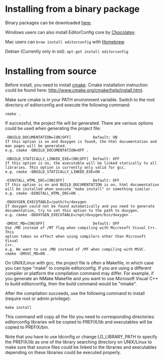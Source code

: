 Installing from a binary package
================================

Binary packages can be downloaded [here](http://sourceforge.net/projects/editorconfig/files/EditorConfig-C-Core/).

Windows users can also install EditorConfig core by [Chocolatey](http://chocolatey.org/packages/editorconfig.core).

Mac users can `brew install editorconfig` with [Homebrew](http://brew.sh).

Debian (Currently only in sid): `apt-get install editorconfig`

Installing from source
======================

Before install, you need to install [cmake][]. Cmake installation instruction
could be found here: <http://www.cmake.org/cmake/help/install.html>.

Make sure cmake is in your PATH environment variable. Switch to the root
directory of editorconfig and execute the following command:

    cmake .

If successful, the project file will be generated. There are various options
could be used when generating the project file:

    -DBUILD_DOCUMENTATION=[ON|OFF]          Default: ON
    If this option is on and doxygen is found, the html documentation and
    man pages will be generated.
    e.g. cmake -DBUILD_DOCUMENTATION=OFF .

    -DBUILD_STATICALLY_LINKED_EXE=[ON|OFF]  Default: OFF
    If this option is on, the executable will be linked statically to all
    libraries. This option is currently only valid for gcc.
    e.g. cmake -DBUILD_STATICALLY_LINKED_EXE=ON .

    -DINSTALL_HTML_DOC=[ON|OFF]             Default: OFF
    If this option is on and BUILD_DOCUMENTATION is on, html documentation
    will be installed when execute "make install" or something similar.
    e.g. cmake -DINSTALL_HTML_DOC=ON .

    -DDOXYGEN_EXECUTABLE=/path/to/doxygen
    If doxygen could not be found automatically and you need to generate
    documentation, try to set this option to the path to doxygen.
    e.g. cmake -DDOXYGEN_EXECUTABLE=/opt/doxygen/bin/doxygen .

    -DMSVC_MD=[ON|OFF]                      Default: OFF
    Use /MD instead of /MT flag when compiling with Microsoft Visual C++. This
    option takes no effect when using compilers other than Microsoft Visual
    C++.
    e.g. We want to use /MD instead of /MT when compiling with MSVC.
    cmake -DMSVC_MD=ON .

On UNIX/Linux with gcc, the project file is often a Makefile, in which case you
can type "make" to compile editorconfig.  If you are using a different compiler
or platform the compilation command may differ. For example, if you generate an
NMake Makefile and you want to use Microsoft Visual C++ to build editorconfig,
then the build command would be "nmake".

After the compilation succeeds, use the following command to install (require
root or admin privilege):

    make install

This command will copy all the file you need to corresponding directories:
editorconfig libraries will be copied to PREFIX/lib and executables will be
copied to PREFIX/bin.

Note that you have to use ldconfig or change LD_LIBRARY_PATH to specify the
PREFIX/lib as one of the library searching directory on UNIX/Linux to make sure
that source files could be linked to the libraries and executables depending on
these libraries could be executed properly.


[cmake]: http://www.cmake.org
